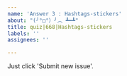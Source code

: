 ```yaml
---
name: 'Answer 3 : Hashtags-stickers'
about: "(╯°□°）╯︵ ┻━┻"
title: quiz|668|Hashtags-stickers
labels: ''
assignees: ''

---
```


Just click 'Submit new issue'.
